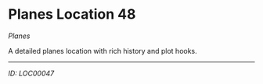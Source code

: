 # Planes Location 48

*Planes*

A detailed planes location with rich history and plot hooks.

---
*ID: LOC00047*